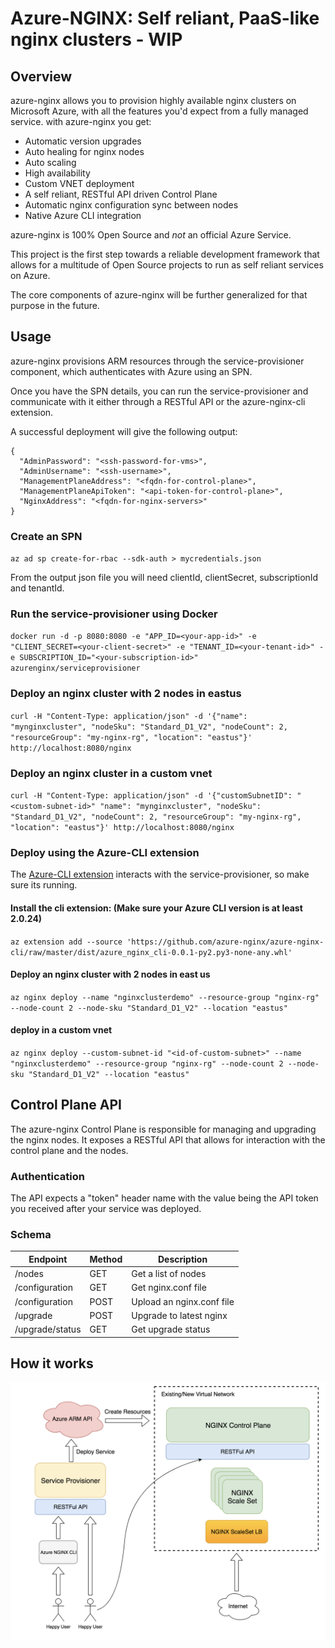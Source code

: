 # Azure-NGINX: Self reliant, PaaS-like nginx clusters - WIP

## Overview

azure-nginx allows you to provision highly available nginx clusters on Microsoft Azure, with all the features you'd expect from a fully managed service.
with azure-nginx you get:

* Automatic version upgrades
* Auto healing for nginx nodes
* Auto scaling
* High availability
* Custom VNET deployment
* A self reliant, RESTful API driven Control Plane
* Automatic nginx configuration sync between nodes
* Native Azure CLI integration

azure-nginx is 100% Open Source and *not* an official Azure Service.

This project is the first step towards a reliable development framework that allows for a multitude of Open Source projects to run as self reliant services on Azure.

The core components of azure-nginx will be further generalized for that purpose in the future.

## Usage

azure-nginx provisions ARM resources through the service-provisioner component, which authenticates with Azure using an SPN.

Once you have the SPN details, you can run the service-provisioner and communicate with it either through a RESTful API or the azure-nginx-cli extension.

A successful deployment will give the following output:
```
{
  "AdminPassword": "<ssh-password-for-vms>",
  "AdminUsername": "<ssh-username>",
  "ManagementPlaneAddress": "<fqdn-for-control-plane>",
  "ManagementPlaneApiToken": "<api-token-for-control-plane>",
  "NginxAddress": "<fqdn-for-nginx-servers>"
}
```

### Create an SPN

`az ad sp create-for-rbac --sdk-auth > mycredentials.json`

From the output json file you will need clientId, clientSecret, subscriptionId and tenantId.

### Run the service-provisioner using Docker

`docker run -d -p 8080:8080 -e "APP_ID=<your-app-id>" -e "CLIENT_SECRET=<your-client-secret>" -e "TENANT_ID=<your-tenant-id>" -e SUBSCRIPTION_ID="<your-subscription-id>" azurenginx/serviceprovisioner`

### Deploy an nginx cluster with 2 nodes in eastus

`curl -H "Content-Type: application/json" -d '{"name": "mynginxcluster", "nodeSku": "Standard_D1_V2", "nodeCount": 2, "resourceGroup": "my-nginx-rg", "location": "eastus"}' http://localhost:8080/nginx`

### Deploy an nginx cluster in a custom vnet

`curl -H "Content-Type: application/json" -d '{"customSubnetID": "<custom-subnet-id>" "name": "mynginxcluster", "nodeSku": "Standard_D1_V2", "nodeCount": 2, "resourceGroup": "my-nginx-rg", "location": "eastus"}' http://localhost:8080/nginx`

### Deploy using the Azure-CLI extension

The [Azure-CLI extension](https://github.com/azure-nginx/azure-nginx-cli) interacts with the service-provisioner, so make sure its running.

#### Install the cli extension: (Make sure your Azure CLI version is at least 2.0.24)

`az extension add --source 'https://github.com/azure-nginx/azure-nginx-cli/raw/master/dist/azure_nginx_cli-0.0.1-py2.py3-none-any.whl'`

#### Deploy an nginx cluster with 2 nodes in east us

`az nginx deploy --name "nginxclusterdemo" --resource-group "nginx-rg" --node-count 2 --node-sku "Standard_D1_V2" --location "eastus"`

#### deploy in a custom vnet

`az nginx deploy --custom-subnet-id "<id-of-custom-subnet>" --name "nginxclusterdemo" --resource-group "nginx-rg" --node-count 2 --node-sku "Standard_D1_V2" --location "eastus"`


## Control Plane API

The azure-nginx Control Plane is responsible for managing and upgrading the nginx nodes.
It exposes a RESTful API that allows for interaction with the control plane and the nodes.

### Authentication

The API expects a "token" header name with the value being the API token you received after your service was deployed.

### Schema

| Endpoint        | Method      | Description               |
| --------------- | ----------- | ------------------------- |
| /nodes          | GET         | Get a list of nodes       |
| /configuration  | GET         | Get nginx.conf file       |
| /configuration  | POST        | Upload an nginx.conf file |
| /upgrade        | POST        | Upgrade to latest nginx   |
| /upgrade/status | GET         | Get upgrade status        |


## How it works

![diagram](diagram.png)








